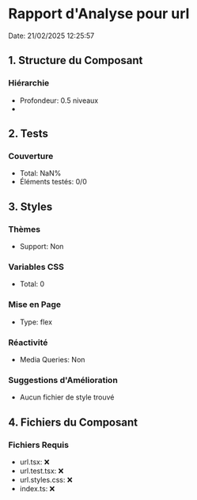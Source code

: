 # Rapport d'Analyse pour url

Date: 21/02/2025 12:25:57

## 1. Structure du Composant

### Hiérarchie

- Profondeur: 0.5 niveaux
- <string>

## 2. Tests

### Couverture

- Total: NaN%
- Éléments testés: 0/0

## 3. Styles

### Thèmes

- Support: Non

### Variables CSS

- Total: 0

### Mise en Page

- Type: flex

### Réactivité

- Media Queries: Non

### Suggestions d'Amélioration

- Aucun fichier de style trouvé

## 4. Fichiers du Composant

### Fichiers Requis

- url.tsx: ❌
- url.test.tsx: ❌
- url.styles.css: ❌
- index.ts: ❌
